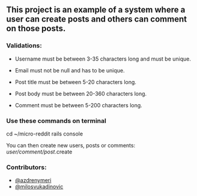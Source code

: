 ## This project is an example of a system where a user can create posts and others can comment on those posts.

### Validations:

* Username must be between 3-35 characters long and must be unique.
* Email must not be null and has to be unique.

* Post title must be between 5-20 characters long.
* Post body must be between 20-360 characters long.

* Comment must be between 5-200 characters long.

### Use these commands on terminal

cd ~/micro-reddit
rails console

You can then create new users, posts or comments:
*user/comment/post*.create

### Contributors:
* [@azdrenymeri](https://github.com/azdrenymeri) 
* [@milosvukadinovic](https://github.com/milosvukadinovic)

